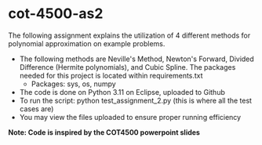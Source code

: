 # cot-4500-as2

The following assignment explains the utilization of 4 different methods for polynomial approximation on example problems.
- The following methods are Neville's Method, Newton's Forward, Divided Difference (Hermite polynomials), and Cubic Spline. The packages needed for this project is located within requirements.txt
  - Packages: sys, os, numpy
- The code is done on Python 3.11 on Eclipse, uploaded to Github
- To run the script: python test_assignment_2.py (this is where all the test cases are)
- You may view the files uploaded to ensure proper running efficiency

**Note: Code is inspired by the COT4500 powerpoint slides** 
